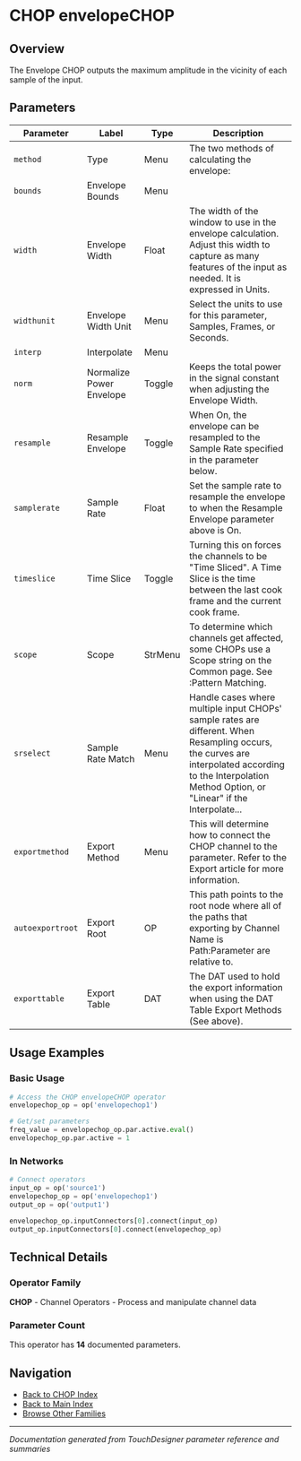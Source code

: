 # CHOP envelopeCHOP

## Overview

The Envelope CHOP outputs the maximum amplitude in the vicinity of each sample of the input.

## Parameters

| Parameter | Label | Type | Description |
|-----------|-------|------|-------------|
| `method` | Type | Menu | The two methods of calculating the envelope: |
| `bounds` | Envelope Bounds | Menu |  |
| `width` | Envelope Width | Float | The width of the window to use in the envelope calculation. Adjust this width to capture as many features of the input as needed. It is expressed in Units. |
| `widthunit` | Envelope Width Unit | Menu | Select the units to use for this parameter, Samples, Frames, or Seconds. |
| `interp` | Interpolate | Menu |  |
| `norm` | Normalize Power Envelope | Toggle | Keeps the total power in the signal constant when adjusting the Envelope Width. |
| `resample` | Resample Envelope | Toggle | When On, the envelope can be resampled to the Sample Rate specified in the parameter below. |
| `samplerate` | Sample Rate | Float | Set the sample rate to resample the envelope to when the Resample Envelope parameter above is On. |
| `timeslice` | Time Slice | Toggle | Turning this on forces the channels to be "Time Sliced".  A Time Slice is the time between the last cook frame and the current cook frame. |
| `scope` | Scope | StrMenu | To determine which channels get affected, some CHOPs use a Scope string on the Common page. See :Pattern Matching. |
| `srselect` | Sample Rate Match | Menu | Handle cases where multiple input CHOPs' sample rates are different. When Resampling occurs, the curves are interpolated according to the Interpolation Method Option, or "Linear" if the Interpolate... |
| `exportmethod` | Export Method | Menu | This will determine how to connect the CHOP channel to the parameter. Refer to the Export article for more information. |
| `autoexportroot` | Export Root | OP | This path points to the root node where all of the paths that exporting by Channel Name is Path:Parameter are relative to. |
| `exporttable` | Export Table | DAT | The DAT used to hold the export information when using the DAT Table Export Methods (See above). |

## Usage Examples

### Basic Usage

```python
# Access the CHOP envelopeCHOP operator
envelopechop_op = op('envelopechop1')

# Get/set parameters
freq_value = envelopechop_op.par.active.eval()
envelopechop_op.par.active = 1
```

### In Networks

```python
# Connect operators
input_op = op('source1')
envelopechop_op = op('envelopechop1')
output_op = op('output1')

envelopechop_op.inputConnectors[0].connect(input_op)
output_op.inputConnectors[0].connect(envelopechop_op)
```

## Technical Details

### Operator Family

**CHOP** - Channel Operators - Process and manipulate channel data

### Parameter Count

This operator has **14** documented parameters.

## Navigation

- [Back to CHOP Index](../CHOP/CHOP_INDEX.md)
- [Back to Main Index](../OPERATORS_INDEX.md)
- [Browse Other Families](../OPERATORS_INDEX.md#quick-navigation)

---
*Documentation generated from TouchDesigner parameter reference and summaries*
